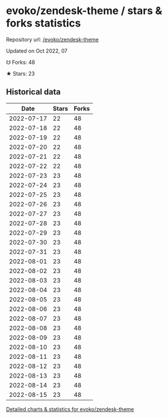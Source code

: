 # evoko/zendesk-theme / stars & forks statistics

Repository url: [/evoko/zendesk-theme](https://github.com/evoko/zendesk-theme)

Updated on Oct 2022, 07

☋ Forks: 48

★ Stars: 23

## Historical data
| Date | Stars | Forks |
|------|-------|-------|
| 2022-07-17 | 22 | 48 | 
| 2022-07-18 | 22 | 48 | 
| 2022-07-19 | 22 | 48 | 
| 2022-07-20 | 22 | 48 | 
| 2022-07-21 | 22 | 48 | 
| 2022-07-22 | 22 | 48 | 
| 2022-07-23 | 23 | 48 | 
| 2022-07-24 | 23 | 48 | 
| 2022-07-25 | 23 | 48 | 
| 2022-07-26 | 23 | 48 | 
| 2022-07-27 | 23 | 48 | 
| 2022-07-28 | 23 | 48 | 
| 2022-07-29 | 23 | 48 | 
| 2022-07-30 | 23 | 48 | 
| 2022-07-31 | 23 | 48 | 
| 2022-08-01 | 23 | 48 | 
| 2022-08-02 | 23 | 48 | 
| 2022-08-03 | 23 | 48 | 
| 2022-08-04 | 23 | 48 | 
| 2022-08-05 | 23 | 48 | 
| 2022-08-06 | 23 | 48 | 
| 2022-08-07 | 23 | 48 | 
| 2022-08-08 | 23 | 48 | 
| 2022-08-09 | 23 | 48 | 
| 2022-08-10 | 23 | 48 | 
| 2022-08-11 | 23 | 48 | 
| 2022-08-12 | 23 | 48 | 
| 2022-08-13 | 23 | 48 | 
| 2022-08-14 | 23 | 48 | 
| 2022-08-15 | 23 | 48 | 


[Detailed charts & statistics for evoko/zendesk-theme](https://reviewgithub.com/rep/evoko/zendesk-theme)
